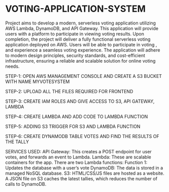 # VOTING-APPLICATION-SYSTEM

Project aims to develop a modern, serverless voting application utilizing AWS Lambda, DynamoDB, and API Gateway. This application will provide users with a platform to participate in viewing voting results.
Upon completion, the project will deliver a fully functional serverless voting application deployed on AWS. Users will be able to participate in voting , and experience a seamless voting experience. The application will adhere to modern design principles, security standards, and cost-efficient infrastructure, ensuring a reliable and scalable solution for online voting needs.

STEP-1: OPEN AWS MANAGEMENT CONSOLE AND CREATE A S3 BUCKET WITH NAME   MYVOTESYSTEM

STEP-2: UPLOAD ALL THE FILES REQUIRED FOR FRONTEND

STEP-3: CREATE IAM ROLES AND GIVE ACCESS TO S3, API GATEWAY, LAMBDA

STEP-4: CREATE LAMBDA AND ADD CODE TO LAMBDA FUNCTION

STEP-5: ADDING S3 TRIGGER FOR S3 AND LAMBDA FUNCTION

STEP-6: CREATE DYNAMODB TABLE VOTES AND FIND THE RESULTS OF THE TALLY 

SERVICES USED:
API Gateway: This creates a POST endpoint for user votes, and forwards an event to
Lambda.
Lambda: These are scalable containers for the app. There are two Lambda functions:
Function 1: Updates the database with a user’s vote
DynamoDB: The data is stored in a managed NoSQL database.
S3: HTML/CSS/JS files are hosted as a website. A JSON file on S3
caches the latest tallies, which reduces the number of calls to DynamoDB.
